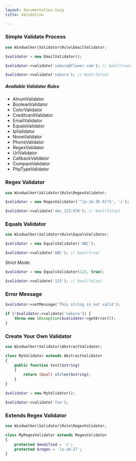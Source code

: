 ```yaml
---
layout: documentation.twig
title: Validation

---
```


### Simple Validate Process

```php
use Windwalker\Validator\Rule\EmailValidator;

$validator = new EmailValidator();

$validator->validate('sakura@flower.com'); // bool(true)

$validator->validate('sakura'); // bool(false)
```

##### Available Validator Rules

- AlnumValidator
- BooleanValidator
- ColorValidator
- CreditcardValidator
- EmailValidator
- EqualsValidator
- IpValidator
- NoneValidator
- PhoneValidator
- RegexValidator
- UrlValidator
- CallbackValidator 
- CompareValidator
- PhpTypeValidator

### Regex Validator

```php
use Windwalker\Validator\Rule\RegexValidator;

$validator = new RegexValidator('^[a-zA-Z0-9]*$', 'i');

$validator->validate('abc_123:978'); // bool(false)
```

### Equals Validator

```php
use Windwalker\Validator\Rule\EqualsValidator;

$validator = new EqualsValidator('ABC');

$validator->validate('ABC'); // bool(true)
```

Strict Mode:

```php
$validator = new EqualsValidator(123, true);

$validator->validate('123'); // bool(false)
```

### Error Message

```php
$validator->setMessage('This string is not valid');

if (!$validator->validate('sakura')) {
    throw new \Exception($validator->getError());
}
```

### Create Your Own Validator

```php
use Windwalker\Validator\AbstractValidator;

class MyValidator extends AbstractValidator
{
	public function test($string)
	{
		return (bool) strlen($string);
	}
}

$validator = new MyValidator();

$validator->validate('foo');
```

### Extends Regex Validator

```php
use Windwalker\Validator\Rule\RegexValidator;

class MyRegexValidator extends RegexValidator
{
	protected $modified = 'i';
	protected $regex = '[a-zA-Z]';
}
```

